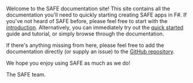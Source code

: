 Welcome to the SAFE documentation site! This site contains all the documentation you'll need to quickly starting creating SAFE apps in F#. If you've not heard of SAFE before, please feel free to start with the [introduction](intro). Alternatively, you can immediately try out the [quick started](quickstart) guide and tutorial, or simply browse through the documentation.

If there's anything missing from here, please feel free to add the documentation directly (or supply an issue) to the [GitHub repository](https://github.com/SAFE-Stack/docs).

We hope you enjoy using SAFE as much as we do!

The SAFE team.